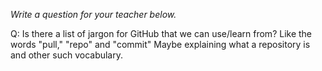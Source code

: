 _Write a question for your teacher below._

Q: Is there a list of jargon for GitHub that we can use/learn from? Like the words "pull," "repo" and "commit"
Maybe explaining what a repository is and other such vocabulary.
